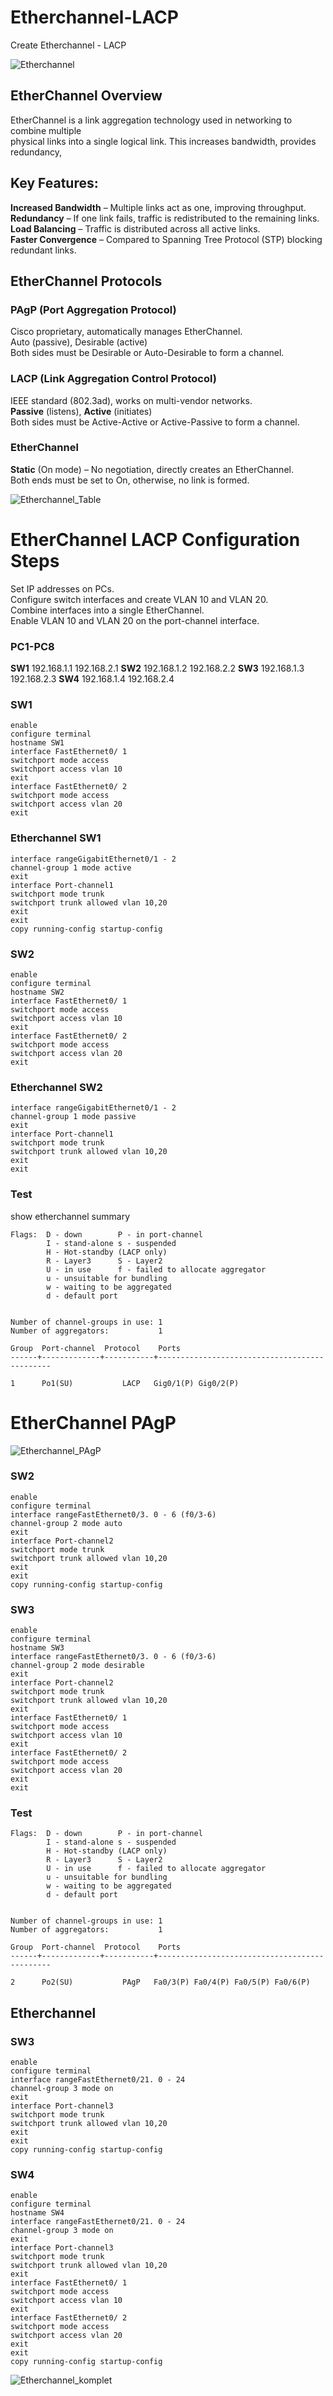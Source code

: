 # Etherchannel-LACP
 Create Etherchannel - LACP
 
![Etherchannel](Images/Etherchannel.png)

## EtherChannel Overview

EtherChannel is a link aggregation technology used in networking to combine multiple  
physical links into a single logical link. This increases bandwidth, provides redundancy,   


## Key Features:

**Increased Bandwidth** – Multiple links act as one, improving throughput.  
**Redundancy** – If one link fails, traffic is redistributed to the remaining links.  
**Load Balancing** – Traffic is distributed across all active links.  
**Faster Convergence** – Compared to Spanning Tree Protocol (STP) blocking redundant links. 

## EtherChannel Protocols
### PAgP (Port Aggregation Protocol)  
Cisco proprietary, automatically manages EtherChannel.   
Auto (passive), Desirable (active)  
Both sides must be Desirable or Auto-Desirable to form a channel.  

### LACP (Link Aggregation Control Protocol)  
IEEE standard (802.3ad), works on multi-vendor networks.  
**Passive** (listens), **Active** (initiates)  
Both sides must be Active-Active or Active-Passive to form a channel. 

### EtherChannel

**Static** (On mode) – No negotiation, directly creates an EtherChannel.  
Both ends must be set to On, otherwise, no link is formed.  

![Etherchannel_Table](Images/Etherchannel_Table.png)

# EtherChannel LACP Configuration Steps 

 
 
 
Set IP addresses on PCs.  
Configure switch interfaces and create VLAN 10 and VLAN 20.  
Combine interfaces into a single EtherChannel.  
Enable VLAN 10 and VLAN 20 on the port-channel interface.  





### PC1-PC8

**SW1** 
192.168.1.1 192.168.2.1
**SW2**
192.168.1.2 192.168.2.2
**SW3** 
192.168.1.3 192.168.2.3
**SW4**
192.168.1.4 192.168.2.4

### SW1

```
enable
configure terminal
hostname SW1
interface FastEthernet0/ 1
switchport mode access
switchport access vlan 10
exit
interface FastEthernet0/ 2
switchport mode access
switchport access vlan 20
exit
```


### Etherchannel SW1
```
interface rangeGigabitEthernet0/1 - 2 
channel-group 1 mode active
exit
interface Port-channel1
switchport mode trunk
switchport trunk allowed vlan 10,20
exit
exit
copy running-config startup-config
```

### SW2
```
enable
configure terminal
hostname SW2
interface FastEthernet0/ 1
switchport mode access
switchport access vlan 10
exit
interface FastEthernet0/ 2
switchport mode access
switchport access vlan 20
exit
```

### Etherchannel SW2

```
interface rangeGigabitEthernet0/1 - 2
channel-group 1 mode passive
exit
interface Port-channel1
switchport mode trunk
switchport trunk allowed vlan 10,20
exit
exit
```


### Test

show etherchannel summary
```
Flags:  D - down        P - in port-channel
        I - stand-alone s - suspended
        H - Hot-standby (LACP only)
        R - Layer3      S - Layer2
        U - in use      f - failed to allocate aggregator
        u - unsuitable for bundling
        w - waiting to be aggregated
        d - default port


Number of channel-groups in use: 1
Number of aggregators:           1

Group  Port-channel  Protocol    Ports
------+-------------+-----------+----------------------------------------------

1      Po1(SU)           LACP   Gig0/1(P) Gig0/2(P) 
```



# EtherChannel PAgP 

![Etherchannel_PAgP](Images/Etherchannel_PAgP.png)

### SW2

```
enable
configure terminal
interface rangeFastEthernet0/3. 0 - 6 (f0/3-6)
channel-group 2 mode auto
exit
interface Port-channel2
switchport mode trunk
switchport trunk allowed vlan 10,20
exit
exit
copy running-config startup-config
```

### SW3

```
enable
configure terminal
hostname SW3
interface rangeFastEthernet0/3. 0 - 6 (f0/3-6)
channel-group 2 mode desirable
exit
interface Port-channel2
switchport mode trunk
switchport trunk allowed vlan 10,20
exit
interface FastEthernet0/ 1
switchport mode access
switchport access vlan 10
exit
interface FastEthernet0/ 2
switchport mode access
switchport access vlan 20
exit
exit
```


### Test

```
Flags:  D - down        P - in port-channel
        I - stand-alone s - suspended
        H - Hot-standby (LACP only)
        R - Layer3      S - Layer2
        U - in use      f - failed to allocate aggregator
        u - unsuitable for bundling
        w - waiting to be aggregated
        d - default port


Number of channel-groups in use: 1
Number of aggregators:           1

Group  Port-channel  Protocol    Ports
------+-------------+-----------+----------------------------------------------

2      Po2(SU)           PAgP   Fa0/3(P) Fa0/4(P) Fa0/5(P) Fa0/6(P) 
```

## Etherchannel

### SW3
```
enable
configure terminal
interface rangeFastEthernet0/21. 0 - 24
channel-group 3 mode on
exit
interface Port-channel3
switchport mode trunk
switchport trunk allowed vlan 10,20
exit
exit
copy running-config startup-config
```

### SW4
```
enable
configure terminal
hostname SW4
interface rangeFastEthernet0/21. 0 - 24
channel-group 3 mode on
exit
interface Port-channel3
switchport mode trunk
switchport trunk allowed vlan 10,20
exit
interface FastEthernet0/ 1
switchport mode access
switchport access vlan 10
exit
interface FastEthernet0/ 2
switchport mode access
switchport access vlan 20
exit
exit
copy running-config startup-config
```


![Etherchannel_komplet](Images/Etherchannel_komplet.png)









